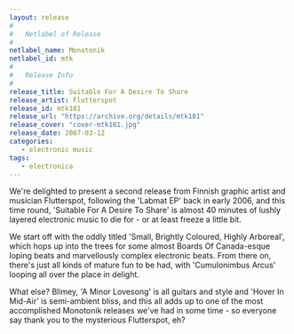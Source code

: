 ```yaml
---
layout: release
#
#   Netlabel of Release
#
netlabel_name: Monotonik
netlabel_id: mtk
#
#   Release Info
#
release_title: Suitable For A Desire To Share
release_artist: Flutterspot
release_id: mtk181
release_url: "https://archive.org/details/mtk181"
release_cover: "cover-mtk181.jpg"
release_date: 2007-03-12
categories:
   - electronic music
tags:
   - electronica
---
```

We're delighted to present a second release from Finnish graphic artist and musician Flutterspot, following the 'Labmat EP' back in early 2006, and this time round, 'Suitable For A Desire To Share' is almost 40 minutes of lushly layered electronic music to die for - or at least freeze a little bit.

We start off with the oddly titled 'Small, Brightly Coloured, Highly Arboreal', which hops up into the trees for some almost Boards Of Canada-esque loping beats and marvellously complex electronic beats. From there on, there's just all kinds of mature fun to be had, with 'Cumulonimbus Arcus' looping all over the place in delight.

What else? Blimey, 'A Minor Lovesong' is all guitars and style and 'Hover In Mid-Air' is semi-ambient bliss, and this all adds up to one of the most accomplished Monotonik releases we've had in some time - so everyone say thank you to the mysterious Flutterspot, eh?
